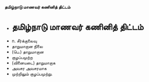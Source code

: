 **தமிழ்நாடு மாணவர் கணினித் திட்டம்**
- # தமிழ்நாடு மாணவர் கணினித் திட்டம்
- n. சீர்க்குலைவு
- தாறுமாறான நிலை
- (பெ.) தாறுமாறான
- குழப்பமுற்ற
- (வினையடை) தாறுமாறாக
- அவசர அவசரமாக
- முற்றிலும் குழப்பமுற்று.

